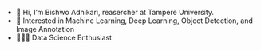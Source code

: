 - 👋 Hi, I’m Bishwo Adhikari, reasercher at Tampere University.
- 👀 Interested in Machine Learning, Deep Learning, Object Detection, and Image Annotation
- 👨🏻‍💻 Data Science Enthusiast

<!---
- 🌱 I’m currently learning ML, Computer Vision, Deep Learning, & Data Science

adhikaribishwo/adhikaribishwo is a ✨ special ✨ repository because its `README.md` (this file) appears on your GitHub profile.
You can click the Preview link to take a look at your changes.
--->
